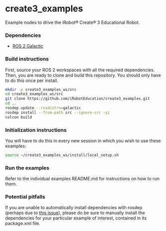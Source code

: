 # create3_examples

Example nodes to drive the iRobot® Create® 3 Educational Robot.

### Dependencies

 - [ROS 2 Galactic](https://docs.ros.org/en/galactic/Installation.html)


### Build instructions

First, source your ROS 2 workspaces with all the required dependencies.
Then, you are ready to clone and build this repository.
You should only have to do this once per install.

```sh
mkdir -p create3_examples_ws/src
cd create3_examples_ws/src
git clone https://github.com/iRobotEducation/create3_examples.git
cd ..
rosdep update --rosdistro=galactic
rosdep install --from-path src --ignore-src -yi
colcon build
```

### Initialization instructions

You will have to do this in every new session in which you wish to use these examples:

```sh
source ~/create3_examples_ws/install/local_setup.sh
```

### Run the examples

Refer to the individual examples README.md for instructions on how to run them.

### Potential pitfalls

If you are unable to automatically install dependencies with rosdep (perhaps due to [this issue](https://github.com/ros-infrastructure/rosdep/issues/733)), please do be sure to manually install the dependencies for your particular example of interest, contained in its package.xml file.